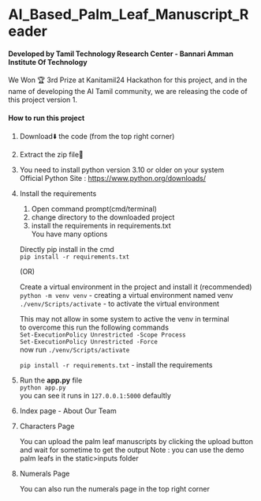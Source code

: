 # AI_Based_Palm_Leaf_Manuscript_Reader
#### Developed by Tamil Technology Research Center - Bannari Amman Institute Of Technology


We Won 🏆 3rd Prize at Kanitamil24 Hackathon for this project, and in the name of developing the AI Tamil community, we are releasing the code of this project version 1.

#### How to run this project
1. Download⬇️ the code (from the top right corner)
   
2. Extract the zip file📁
   
3. You need to install python version 3.10 or older on your system<br>
   Official Python Site : https://www.python.org/downloads/
  
4. Install the requirements
   1. Open command prompt(cmd/terminal)
   2. change directory to the downloaded project
   3. install the requirements in requirements.txt <br>
   You have many options<br>
   
   Directly pip install in the cmd<br>
   `pip install -r requirements.txt`

   (OR)

   Create a virtual environment in the project and install it (recommended)<br>
   `python -m venv venv` - creating a virtual environment named venv<br>
   `./venv/Scripts/activate` - to activate the virtual environment<br>
   
    This may not allow in some system to active the venv in terminal<br>
    to overcome this run the following commands<br>
   `Set-ExecutionPolicy Unrestricted -Scope Process`<br>
   `Set-ExecutionPolicy Unrestricted -Force`<br>
   now run `./venv/Scripts/activate`

   `pip install -r requirements.txt` - install the requirements
   
6. Run the **app.py** file<br>
   `python app.py`<br>
   you can see it runs in `127.0.0.1:5000` defaultly
7. Index page - About Our Team

8. Characters Page

   You can upload the palm leaf manuscripts by clicking the upload button and wait for sometime to get the output
   Note : you can use the demo palm leafs in the static>inputs folder
9. Numerals Page

   You can also run the numerals page in the top right corner
